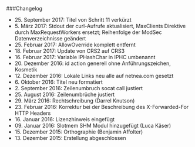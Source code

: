 ###Changelog

* 25\. September 2017: Titel von Schritt 11 verkürzt
* 5\. März 2017: Stdout der curl-Aufrufe aktualisiert, MaxClients Direktive durch MaxRequestWorkers ersetzt; Reihenfolge der ModSec Datenverzeichnisse geändert
* 25\. Februar 2017: AllowOverride komplett entfernt
* 18\. Februar 2017: Update von CRS2 auf CRS3
* 16\. Februar 2017: Variable IPHashChar in IPHC umbenannt
* 20\. Dezember 2016: id action generell ohne Anführungszeichen, Kosmetik
* 12\. Dezember 2016: Lokale Links neu alle auf netnea.com gesetzt
* 6\. Oktober 2016: Titel neu formatiert
* 2\. September 2016: Zeilenumbruch socat call justiert
* 25\. August 2016: Zeilenumbrüche justiert
* 29\. März 2016: Rechtschreibung (Darrel Knutson)
* 23\. Februar 2016: Korrektur bei der Beschreibung des X-Forwarded-For HTTP Headers
* 16\. Januar 2016: Lizenzhinweis eingefügt
* 09\. Januar 2016: Slotmem SHM Modul hinzugefügt (Luca Käser)
* 15\. Dezember 2015: Orthographie (Benjamin Affolter)
* 13\. Dezember 2015: Erstellung abgeschlossen


